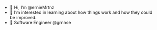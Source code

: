 - 👋 Hi, I’m @ernieMrtnz
- 👀 I’m interested in learning about how things work and how they could be improved.
- 🌱 Software Engineer @grnhse

<!---
ernieMrtnz/ernieMrtnz is a ✨ special ✨ repository because its `README.md` (this file) appears on your GitHub profile.
You can click the Preview link to take a look at your changes.
--->
